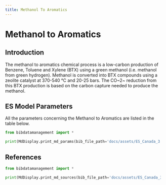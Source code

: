 ```yaml
---
title: Methanol To Aromatics
---
```


# Methanol to Aromatics

## Introduction

The methanol to aromatics chemical process is a low-carbon production of
Benzene, Toluene and Xylene (BTX) using a green methanol (i.e. methanol
from green hydrogen). Methanol is converted into BTX compounds using a
zeolite catalyst at 370-540 °C and 20-25 bars. The CO~2~
reduction from this BTX production is based on the carbon capture needed
to produce the methanol.

## ES Model Parameters

All the parameters concerning the Methanol to Aromatics are listed in
the table below.

```python exec="on"
from bibdatamanagement import *

print(MdDisplay.print_md_params(bib_file_path='docs/assets/ES_Canada_3.bib',filter_entry='METHANOL_TO_AROMATICS'))
```

## References

```python exec="on"
from bibdatamanagement import *

print(MdDisplay.print_md_sources(bib_file_path='docs/assets/ES_Canada_3.bib',filter_entry='METHANOL_TO_AROMATICS'))
```
